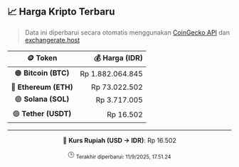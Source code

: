 

<!-- HARGA_KRIPTO -->
## 📈 Harga Kripto Terbaru

> Data ini diperbarui secara otomatis menggunakan [CoinGecko API](https://www.coingecko.com/) dan [exchangerate.host](https://exchangerate.host/)

<div align="center">

| 🪙 Token | 💰 Harga (IDR) |
|:------:|---------------:|
| 🟠 **Bitcoin (BTC)**   | Rp 1.882.064.845 |
| 🔵 **Ethereum (ETH)**  | Rp 73.022.502 |
| 🟣 **Solana (SOL)**    | Rp 3.717.005 |
| 🟢 **Tether (USDT)**   | Rp 16.502 |

---

💱 **Kurs Rupiah (USD → IDR)**: Rp 16.502

🕒 <sub>Terakhir diperbarui: 11/9/2025, 17.51.24</sub>

</div>
<!-- /HARGA_KRIPTO -->
